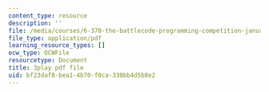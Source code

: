 ```yaml
---
content_type: resource
description: ''
file: /media/courses/6-370-the-battlecode-programming-competition-january-iap-2013/bf23daf8bea14b70f0ca330bb4d5b8e2_tbsYFzmk_24.pdf
file_type: application/pdf
learning_resource_types: []
ocw_type: OCWFile
resourcetype: Document
title: 3play pdf file
uid: bf23daf8-bea1-4b70-f0ca-330bb4d5b8e2
---
```

